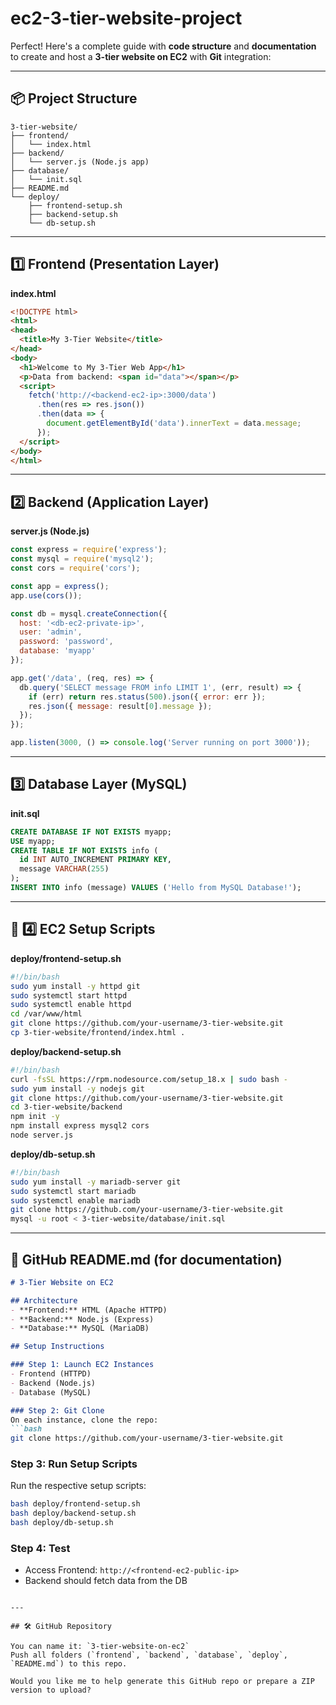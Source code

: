 # ec2-3-tier-website-project
Perfect! Here's a complete guide with **code structure** and **documentation** to create and host a **3-tier website on EC2** with **Git** integration:

---

## 📦 Project Structure

```
3-tier-website/
├── frontend/
│   └── index.html
├── backend/
│   └── server.js (Node.js app)
├── database/
│   └── init.sql
├── README.md
└── deploy/
    ├── frontend-setup.sh
    ├── backend-setup.sh
    └── db-setup.sh
```

---

## 1️⃣ Frontend (Presentation Layer)

**index.html**
```html
<!DOCTYPE html>
<html>
<head>
  <title>My 3-Tier Website</title>
</head>
<body>
  <h1>Welcome to My 3-Tier Web App</h1>
  <p>Data from backend: <span id="data"></span></p>
  <script>
    fetch('http://<backend-ec2-ip>:3000/data')
      .then(res => res.json())
      .then(data => {
        document.getElementById('data').innerText = data.message;
      });
  </script>
</body>
</html>
```

---

## 2️⃣ Backend (Application Layer)

**server.js (Node.js)**
```js
const express = require('express');
const mysql = require('mysql2');
const cors = require('cors');

const app = express();
app.use(cors());

const db = mysql.createConnection({
  host: '<db-ec2-private-ip>',
  user: 'admin',
  password: 'password',
  database: 'myapp'
});

app.get('/data', (req, res) => {
  db.query('SELECT message FROM info LIMIT 1', (err, result) => {
    if (err) return res.status(500).json({ error: err });
    res.json({ message: result[0].message });
  });
});

app.listen(3000, () => console.log('Server running on port 3000'));
```

---

## 3️⃣ Database Layer (MySQL)

**init.sql**
```sql
CREATE DATABASE IF NOT EXISTS myapp;
USE myapp;
CREATE TABLE IF NOT EXISTS info (
  id INT AUTO_INCREMENT PRIMARY KEY,
  message VARCHAR(255)
);
INSERT INTO info (message) VALUES ('Hello from MySQL Database!');
```

---

## 🔧 4️⃣ EC2 Setup Scripts

**deploy/frontend-setup.sh**
```bash
#!/bin/bash
sudo yum install -y httpd git
sudo systemctl start httpd
sudo systemctl enable httpd
cd /var/www/html
git clone https://github.com/your-username/3-tier-website.git
cp 3-tier-website/frontend/index.html .
```

**deploy/backend-setup.sh**
```bash
#!/bin/bash
curl -fsSL https://rpm.nodesource.com/setup_18.x | sudo bash -
sudo yum install -y nodejs git
git clone https://github.com/your-username/3-tier-website.git
cd 3-tier-website/backend
npm init -y
npm install express mysql2 cors
node server.js
```

**deploy/db-setup.sh**
```bash
#!/bin/bash
sudo yum install -y mariadb-server git
sudo systemctl start mariadb
sudo systemctl enable mariadb
git clone https://github.com/your-username/3-tier-website.git
mysql -u root < 3-tier-website/database/init.sql
```

---

## 📘 GitHub README.md (for documentation)

```markdown
# 3-Tier Website on EC2

## Architecture
- **Frontend:** HTML (Apache HTTPD)
- **Backend:** Node.js (Express)
- **Database:** MySQL (MariaDB)

## Setup Instructions

### Step 1: Launch EC2 Instances
- Frontend (HTTPD)
- Backend (Node.js)
- Database (MySQL)

### Step 2: Git Clone
On each instance, clone the repo:
```bash
git clone https://github.com/your-username/3-tier-website.git
```

### Step 3: Run Setup Scripts
Run the respective setup scripts:
```bash
bash deploy/frontend-setup.sh
bash deploy/backend-setup.sh
bash deploy/db-setup.sh
```

### Step 4: Test
- Access Frontend: `http://<frontend-ec2-public-ip>`
- Backend should fetch data from the DB

```

---

## 🛠 GitHub Repository

You can name it: `3-tier-website-on-ec2`  
Push all folders (`frontend`, `backend`, `database`, `deploy`, `README.md`) to this repo.

Would you like me to help generate this GitHub repo or prepare a ZIP version to upload?
